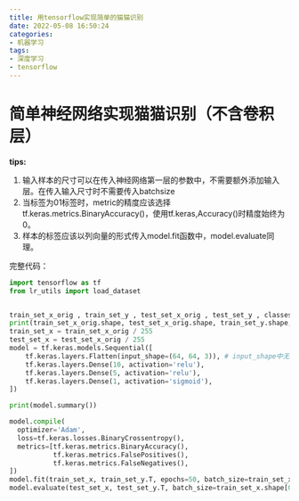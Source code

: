 ```yaml
---
title: 用tensorflow实现简单的猫猫识别
date: 2022-05-08 16:50:24
categories:
- 机器学习
tags: 
- 深度学习
- tensorflow
---
```




# 简单神经网络实现猫猫识别（不含卷积层）
<!--more-->
**tips:**
1. 输入样本的尺寸可以在传入神经网络第一层的参数中，不需要额外添加输入层。在传入输入尺寸时不需要传入batchsize
2. 当标签为01标签时，metric的精度应该选择tf.keras.metrics.BinaryAccuracy()，使用tf.keras,Accuracy()时精度始终为0。
3. 样本的标签应该以列向量的形式传入model.fit函数中，model.evaluate同理。



完整代码：
```python
import tensorflow as tf
from lr_utils import load_dataset


train_set_x_orig , train_set_y , test_set_x_orig , test_set_y , classes = load_dataset()
print(train_set_x_orig.shape, test_set_x_orig.shape, train_set_y.shape, test_set_y.shape) # 输出原始数据的维度
train_set_x = train_set_x_orig / 255
test_set_x = test_set_x_orig / 255
model = tf.keras.models.Sequential([
    tf.keras.layers.Flatten(input_shape=(64, 64, 3)), # input_shape中无需传入batchsize
    tf.keras.layers.Dense(10, activation='relu'),
    tf.keras.layers.Dense(5, activation='relu'),
    tf.keras.layers.Dense(1, activation='sigmoid'),
])

print(model.summary())

model.compile(
  optimizer='Adam',
  loss=tf.keras.losses.BinaryCrossentropy(),
  metrics=[tf.keras.metrics.BinaryAccuracy(),
           tf.keras.metrics.FalsePositives(),
           tf.keras.metrics.FalseNegatives(),
])
model.fit(train_set_x, train_set_y.T, epochs=50, batch_size=train_set_x.shape[0]) # 标签需要是列向量
model.evaluate(test_set_x, test_set_y.T, batch_size=train_set_x.shape[0])
```